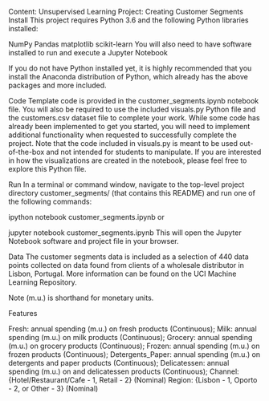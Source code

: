Content: Unsupervised Learning
Project: Creating Customer Segments
Install
This project requires Python 3.6 and the following Python libraries installed:

NumPy
Pandas
matplotlib
scikit-learn
You will also need to have software installed to run and execute a Jupyter Notebook

If you do not have Python installed yet, it is highly recommended that you install the Anaconda distribution of Python, which already has the above packages and more included.

Code
Template code is provided in the customer_segments.ipynb notebook file. You will also be required to use the included visuals.py Python file and the customers.csv dataset file to complete your work. While some code has already been implemented to get you started, you will need to implement additional functionality when requested to successfully complete the project. Note that the code included in visuals.py is meant to be used out-of-the-box and not intended for students to manipulate. If you are interested in how the visualizations are created in the notebook, please feel free to explore this Python file.

Run
In a terminal or command window, navigate to the top-level project directory customer_segments/ (that contains this README) and run one of the following commands:

ipython notebook customer_segments.ipynb
or

jupyter notebook customer_segments.ipynb
This will open the Jupyter Notebook software and project file in your browser.

Data
The customer segments data is included as a selection of 440 data points collected on data found from clients of a wholesale distributor in Lisbon, Portugal. More information can be found on the UCI Machine Learning Repository.

Note (m.u.) is shorthand for monetary units.

Features

Fresh: annual spending (m.u.) on fresh products (Continuous);
Milk: annual spending (m.u.) on milk products (Continuous);
Grocery: annual spending (m.u.) on grocery products (Continuous);
Frozen: annual spending (m.u.) on frozen products (Continuous);
Detergents_Paper: annual spending (m.u.) on detergents and paper products (Continuous);
Delicatessen: annual spending (m.u.) on and delicatessen products (Continuous);
Channel: {Hotel/Restaurant/Cafe - 1, Retail - 2} (Nominal)
Region: {Lisbon - 1, Oporto - 2, or Other - 3} (Nominal)